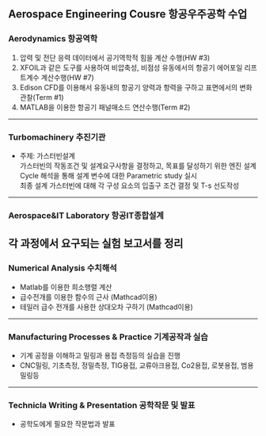Aerospace Engineering Cousre
항공우주공학 수업
---
### Aerodynamics 항공역학  
1.  압력 및 전단 응력 데이터에서 공기역학적 힘을 계산 수행(HW #3)    
2.  XFOIL과 같은 도구를 사용하여 비압축성, 비점성 유동에서의 항공기 에어포일 리프트계수 계산수행(HW #7)  
3.  Edison CFD를 이용해서 유동내의 항공기 양력과 항력을 구하고 표면에서의 변화 관찰(Term #1)  
4.  MATLAB을 이용한 항공기 패널매소드 연산수행(Term #2)  
---
### Turbomachinery 추진기관  
* 주제: 가스터빈설계  
가스터빈의 작동조건 및 설계요구사항을 결정하고, 목표를 달성하기 위한 엔진 설계  
Cycle 해석을 통해 설계 변수에 대한 Parametric study 실시  
최종 설계 가스터빈에 대해 각 구성 요소의 입출구 조건 결정 및 T-s 선도작성  
---
### Aerospace&IT Laboratory 항공IT종합설계
각 과정에서 요구되는 실험 보고서를 정리
---
### Numerical Analysis 수치해석
* Matlab를 이용한 희소행렬 계산
* 급수전개를 이용한 함수의 근사 (Mathcad이용)
* 테일러 급수 전개를 사용한 상대오차 구하기 (Mathcad이용)
---
### Manufacturing Processes & Practice 기계공작과 실습
* 기계 공정을 이해하고 밀링과 용접 측정등의 실습을 진행
* CNC밀링, 기초측정, 정밀측정, TIG용접, 교류아크용접, Co2용접, 로봇용접, 범용 밀링등
---
### Technicla Writing & Presentation 공학작문 및 발표
* 공학도에게 필요한 작문법과 발표
